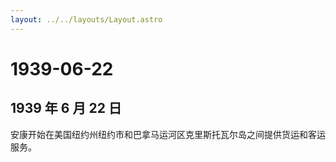 ```yaml
---
layout: ../../layouts/Layout.astro
---
```


# 1939-06-22

## 1939 年 6 月 22 日

安康开始在美国纽约州纽约市和巴拿马运河区克里斯托瓦尔岛之间提供货运和客运服务。